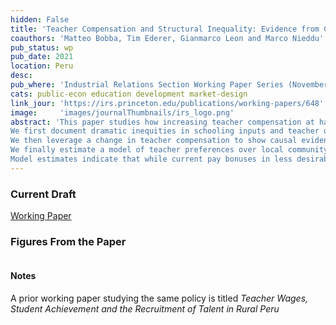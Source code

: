 ```yaml
---
hidden: False
title: 'Teacher Compensation and Structural Inequality: Evidence from Centralized Teacher School Choice in Peru'
coauthors: 'Matteo Bobba, Tim Ederer, Gianmarco Leon and Marco Nieddu'
pub_status: wp
pub_date: 2021
location: Peru
desc:
pub_where: 'Industrial Relations Section Working Paper Series (November 648)'
cats: public-econ education development market-design
link_jour: 'https://irs.princeton.edu/publications/working-papers/648'
image:     'images/journalThumbnails/irs_logo.png'
abstract: 'This paper studies how increasing teacher compensation at hard-to-staff schools can reduce inequality in the access to high-quality teachers.
We first document dramatic inequities in schooling inputs and teacher quality to which students have access in the context of Peru, a large and culturally diverse developing country.
We then leverage a change in teacher compensation to show causal evidence that increasing salaries at less desirable public schools attracts better quality applicants and improves subsequent student test scores.
We finally estimate a model of teacher preferences over local community amenities, school characteristics and wages using detailed job posting and application data from the country-wide centralized teacher assignment system. The fitted model is able to replicate the main features in the data, including the sorting patterns of teachers around the policy change in teacher wages.
Model estimates indicate that while current pay bonuses in less desirable regions are helpful, the current policy is woefully insufficient to compensate teachers for the lack of school and community amenities, especially in school vacancies that are distant to the teachers home town or the location of their current job. Counterfactual experiments taking into account equilibrium sorting show that budget-neutral changes in the current wage schedule can achieve a remarkably more equitable distribution of teacher quality across regions.'
---
```



### Current Draft

[Working Paper](../work/documents/TeacherSchoolChoice/BELNN_March_2021.pdf)


### Figures From the Paper

<div class='full'>
  <div class='row'>
    <div class='large-12 columns'>
      <div class='mod modBoxedSlider'>
        <div class='slides'>
          <div class='slide'>
            <img alt="" src="documents/TeacherSchoolChoice/Figure1.png" />
          </div>
          <div class='slide'>
            <img alt="" src="documents/TeacherSchoolChoice/Figure2.png" />
          </div>
          <div class='slide'>
            <img alt="" src="documents/TeacherSchoolChoice/Figure4.png" />
          </div>
          <div class='slide'>
            <img alt="" src="documents/TeacherSchoolChoice/Figure5.png" />
          </div>
          <div class='slide'>
            <img alt="" src="documents/TeacherSchoolChoice/Figure8b.png" />
          </div>
          <div class='slide'>
            <img alt="" src="documents/TeacherSchoolChoice/Figure8c.png" />
          </div>
          <div class='slide'>
            <img alt="" src="documents/TeacherSchoolChoice/Figure13.png" />
          </div>
          <div class='slide'>
            <img alt="" src="documents/TeacherSchoolChoice/Figure14.png" />
          </div>
          <div class='slide'>
            <img alt="" src="documents/TeacherSchoolChoice/Figure16.png" />
          </div>
          </div>
        </div>
      </div>
    </div>
  </div>


  #### Notes
  A prior working paper studying the same policy is titled *Teacher Wages, Student Achievement and the Recruitment of Talent in Rural Peru*
